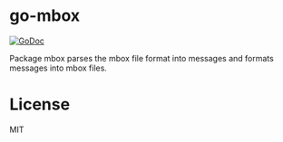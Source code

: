 # go-mbox

[![GoDoc](https://godoc.org/github.com/emersion/go-mbox?status.svg)](https://godoc.org/github.com/emersion/go-mbox)

Package mbox parses the mbox file format into messages and formats messages into
mbox files.

# License

MIT
